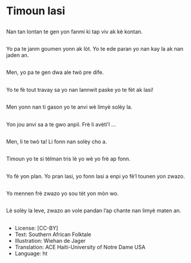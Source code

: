 # Timoun lasi

##
Nan tan lontan te gen yon fanmi ki tap viv ak kè kontan.

##
Yo pa te janm goumen yonn ak lòt. Yo te ede paran yo nan kay la ak nan jaden an.

##
Men, yo pa te gen dwa ale twò pre dife.

##
Yo te fè tout travay sa yo nan lannwit paske yo te fèt ak lasi!

##
Men yonn nan ti gason yo te anvi wè limyè solèy la.

##
Yon jou anvi sa a te gwo anpil. Frè li avèti’l ...

##
Men, li te twò ta! Li fonn nan solèy cho a.

##
Timoun yo te si tèlman tris lè yo wè yo frè ap fonn.

##
Yo fè yon plan. Yo pran lasi, yo fonn lasi a enpi yo fè’l tounen yon zwazo.

##
Yo mennen frè zwazo yo sou tèt yon mòn wo.

##
Lè solèy la leve, zwazo an vole pandan l’ap chante nan limyè maten an.

##
* License: [CC-BY]
* Text: Southern African Folktale
* Illustration: Wiehan de Jager
* Translation: ACE Haiti-University of Notre Dame USA
* Language: ht
